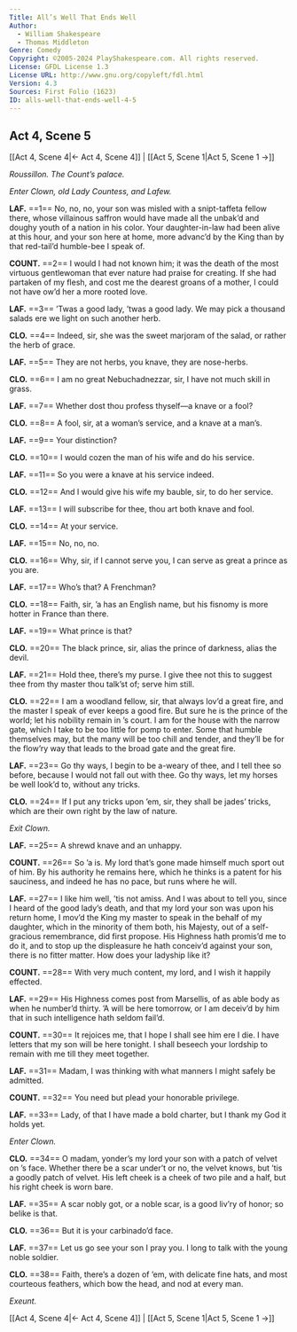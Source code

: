```yaml
---
Title: All’s Well That Ends Well
Author: 
  - William Shakespeare
  - Thomas Middleton
Genre: Comedy
Copyright: ©2005-2024 PlayShakespeare.com. All rights reserved.
License: GFDL License 1.3
License URL: http://www.gnu.org/copyleft/fdl.html
Version: 4.3
Sources: First Folio (1623)
ID: alls-well-that-ends-well-4-5
---
```


## Act 4, Scene 5
[[Act 4, Scene 4|← Act 4, Scene 4]] | [[Act 5, Scene 1|Act 5, Scene 1 →]]

*Roussillon. The Count’s palace.*

*Enter Clown, old Lady Countess, and Lafew.*

**LAF.**
==1== No, no, no, your son was misled with a snipt-taffeta fellow there, whose villainous saffron would have made all the unbak’d and doughy youth of a nation in his color. Your daughter-in-law had been alive at this hour, and your son here at home, more advanc’d by the King than by that red-tail’d humble-bee I speak of.

**COUNT.**
==2== I would I had not known him; it was the death of the most virtuous gentlewoman that ever nature had praise for creating. If she had partaken of my flesh, and cost me the dearest groans of a mother, I could not have ow’d her a more rooted love.

**LAF.**
==3== ’Twas a good lady, ’twas a good lady. We may pick a thousand salads ere we light on such another herb.

**CLO.**
==4== Indeed, sir, she was the sweet marjoram of the salad, or rather the herb of grace.

**LAF.**
==5== They are not herbs, you knave, they are nose-herbs.

**CLO.**
==6== I am no great Nebuchadnezzar, sir, I have not much skill in grass.

**LAF.**
==7== Whether dost thou profess thyself—a knave or a fool?

**CLO.**
==8== A fool, sir, at a woman’s service, and a knave at a man’s.

**LAF.**
==9== Your distinction?

**CLO.**
==10== I would cozen the man of his wife and do his service.

**LAF.**
==11== So you were a knave at his service indeed.

**CLO.**
==12== And I would give his wife my bauble, sir, to do her service.

**LAF.**
==13== I will subscribe for thee, thou art both knave and fool.

**CLO.**
==14== At your service.

**LAF.**
==15== No, no, no.

**CLO.**
==16== Why, sir, if I cannot serve you, I can serve as great a prince as you are.

**LAF.**
==17== Who’s that? A Frenchman?

**CLO.**
==18== Faith, sir, ’a has an English name, but his fisnomy is more hotter in France than there.

**LAF.**
==19== What prince is that?

**CLO.**
==20== The black prince, sir, alias the prince of darkness, alias the devil.

**LAF.**
==21== Hold thee, there’s my purse. I give thee not this to suggest thee from thy master thou talk’st of; serve him still.

**CLO.**
==22== I am a woodland fellow, sir, that always lov’d a great fire, and the master I speak of ever keeps a good fire. But sure he is the prince of the world; let his nobility remain in ’s court. I am for the house with the narrow gate, which I take to be too little for pomp to enter. Some that humble themselves may, but the many will be too chill and tender, and they’ll be for the flow’ry way that leads to the broad gate and the great fire.

**LAF.**
==23== Go thy ways, I begin to be a-weary of thee, and I tell thee so before, because I would not fall out with thee. Go thy ways, let my horses be well look’d to, without any tricks.

**CLO.**
==24== If I put any tricks upon ’em, sir, they shall be jades’ tricks, which are their own right by the law of nature.

*Exit Clown.*

**LAF.**
==25== A shrewd knave and an unhappy.

**COUNT.**
==26== So ’a is. My lord that’s gone made himself much sport out of him. By his authority he remains here, which he thinks is a patent for his sauciness, and indeed he has no pace, but runs where he will.

**LAF.**
==27== I like him well, ’tis not amiss. And I was about to tell you, since I heard of the good lady’s death, and that my lord your son was upon his return home, I mov’d the King my master to speak in the behalf of my daughter, which in the minority of them both, his Majesty, out of a self-gracious remembrance, did first propose. His Highness hath promis’d me to do it, and to stop up the displeasure he hath conceiv’d against your son, there is no fitter matter. How does your ladyship like it?

**COUNT.**
==28== With very much content, my lord, and I wish it happily effected.

**LAF.**
==29== His Highness comes post from Marsellis, of as able body as when he number’d thirty. ’A will be here tomorrow, or I am deceiv’d by him that in such intelligence hath seldom fail’d.

**COUNT.**
==30== It rejoices me, that I hope I shall see him ere I die. I have letters that my son will be here tonight. I shall beseech your lordship to remain with me till they meet together.

**LAF.**
==31== Madam, I was thinking with what manners I might safely be admitted.

**COUNT.**
==32== You need but plead your honorable privilege.

**LAF.**
==33== Lady, of that I have made a bold charter, but I thank my God it holds yet.

*Enter Clown.*

**CLO.**
==34== O madam, yonder’s my lord your son with a patch of velvet on ’s face. Whether there be a scar under’t or no, the velvet knows, but ’tis a goodly patch of velvet. His left cheek is a cheek of two pile and a half, but his right cheek is worn bare.

**LAF.**
==35== A scar nobly got, or a noble scar, is a good liv’ry of honor; so belike is that.

**CLO.**
==36== But it is your carbinado’d face.

**LAF.**
==37== Let us go see your son I pray you. I long to talk with the young noble soldier.

**CLO.**
==38== Faith, there’s a dozen of ’em, with delicate fine hats, and most courteous feathers, which bow the head, and nod at every man.

*Exeunt.*

[[Act 4, Scene 4|← Act 4, Scene 4]] | [[Act 5, Scene 1|Act 5, Scene 1 →]]